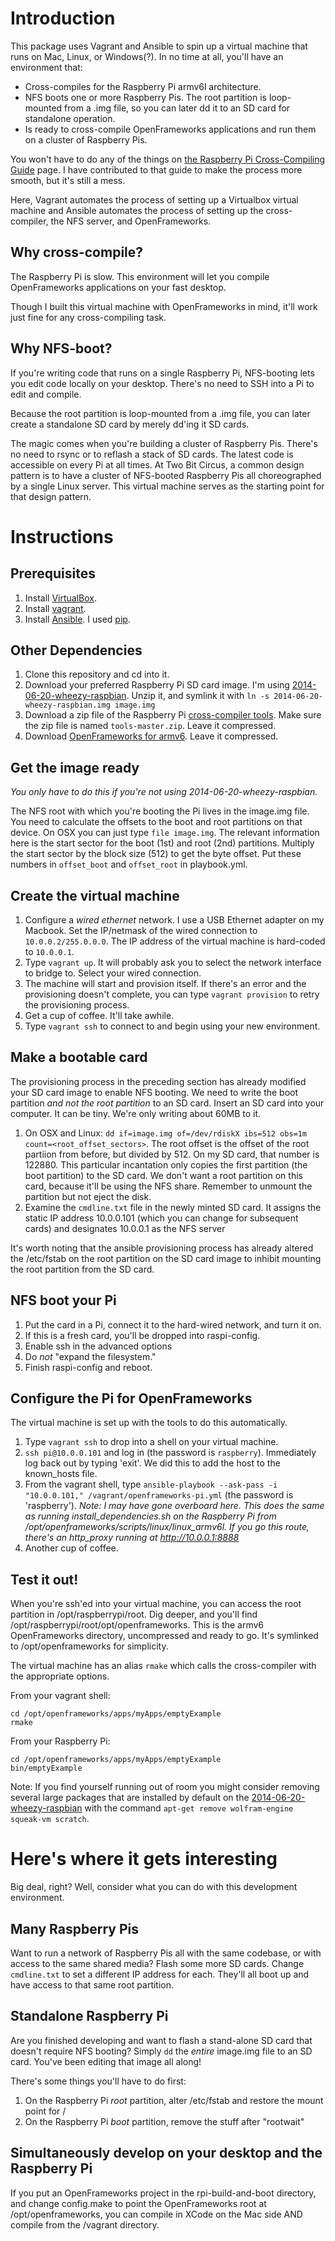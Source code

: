 # Introduction

This package uses Vagrant and Ansible to spin up a virtual machine that runs on Mac, Linux, or Windows(?).  In no time at all, you'll have an environment that:

- Cross-compiles for the Raspberry Pi armv6l architecture.
- NFS boots one or more Raspberry Pis.  The root partition is loop-mounted from a .img file, so you can later dd it to an SD card for standalone operation.
- Is ready to cross-compile OpenFrameworks applications and run them on a cluster of Raspberry Pis.

You won't have to do any of the things on [the Raspberry Pi Cross-Compiling Guide](http://www.openframeworks.cc/setup/raspberrypi/Raspberry-Pi-Cross-compiling-guide.html) page.  I have contributed to that guide to make the process more smooth, but it's still a mess.

Here, Vagrant automates the process of setting up a Virtualbox virtual machine and Ansible automates the process of setting up the cross-compiler, the NFS server, and OpenFrameworks.

## Why cross-compile?

The Raspberry Pi is slow.  This environment will let you compile OpenFrameworks applications on your fast desktop.

Though I built this virtual machine with OpenFrameworks in mind, it'll work just fine for any cross-compiling task.

## Why NFS-boot?

If you're writing code that runs on a single Raspberry Pi, NFS-booting lets you edit code locally on your desktop.  There's no need to SSH into a Pi to edit and compile.

Because the root partition is loop-mounted from a .img file, you can later create a standalone SD card by merely dd'ing it SD cards.

The magic comes when you're building a cluster of Raspberry Pis.  There's no need to rsync or to reflash a stack of SD cards.  The latest code is accessible on every Pi at all times.  At Two Bit Circus, a common design pattern is to have a cluster of NFS-booted Raspberry Pis all choreographed by a single Linux server.  This virtual machine serves as the starting point for that design pattern.

# Instructions

## Prerequisites

1. Install [VirtualBox](https://www.virtualbox.org/).
1. Install [vagrant](http://www.vagrantup.com/).
1. Install [Ansible](http://ansible.com).  I used [pip](https://devopsu.com/guides/ansible-mac-osx.html).

## Other Dependencies

1. Clone this repository and cd into it.
1. Download your preferred Raspberry Pi SD card image.  I'm using [2014-06-20-wheezy-raspbian](http://downloads.raspberrypi.org/raspbian_latest).  Unzip it, and symlink it with `ln -s 2014-06-20-wheezy-raspbian.img image.img`
1. Download a zip file of the Raspberry Pi [cross-compiler tools](https://github.com/raspberrypi/tools/archive/master.zip).  Make sure the zip file is named `tools-master.zip`.  Leave it compressed.
1. Download [OpenFrameworks for armv6](http://www.openframeworks.cc/versions/v0.8.4/of_v0.8.4_linuxarmv6l_release.tar.gz).  Leave it compressed.

## Get the image ready
_You only have to do this if you're not using 2014-06-20-wheezy-raspbian._

The NFS root with which you're booting the Pi lives in the image.img file.  You need to calculate the offsets to the boot and root partitions on that device.  On OSX you can just type `file image.img`.  The relevant information here is the start sector for the boot (1st) and root (2nd) partitions.  Multiply the start sector by the block size (512) to get the byte offset.  Put these numbers in `offset_boot` and `offset_root` in playbook.yml.

## Create the virtual machine

1. Configure a _wired ethernet_ network.  I use a USB Ethernet adapter on my Macbook.  Set the IP/netmask of the wired connection to `10.0.0.2/255.0.0.0`.  The IP address of the virtual machine is hard-coded to `10.0.0.1`.
1. Type `vagrant up`.  It will probably ask you to select the network interface to bridge to.  Select your wired connection.
1. The machine will start and provision itself.  If there's an error and the provisioning doesn't complete, you can type `vagrant provision` to retry the provisioning process.
1. Get a cup of coffee.  It'll take awhile.
1. Type `vagrant ssh` to connect to and begin using your new environment.

## Make a bootable card

The provisioning process in the preceding section has already modified your SD card image to enable NFS booting.  We need to write the boot partition _and not the root partition_ to an SD card.  Insert an SD card into your computer.  It can be tiny.  We're only writing about 60MB to it.

1. On OSX and Linux: `dd if=image.img of=/dev/rdiskX ibs=512 obs=1m count=<root_offset_sectors>`.  The root offset is the offset of the root partiion from before, but divided by 512.  On my SD card, that number is 122880.  This particular incantation only copies the first partition (the boot partition) to the SD card.  We don't want a root partition on this card, because it'll be using the NFS share. Remember to unmount the partition but not eject the disk.
1. Examine the `cmdline.txt` file in the newly minted SD card.  It assigns the static IP address 10.0.0.101 (which you can change for subsequent cards) and designates 10.0.0.1 as the NFS server

It's worth noting that the ansible provisioning process has already altered the /etc/fstab on the root partition on the SD card image to inhibit mounting the root partition from the SD card.

## NFS boot your Pi

1. Put the card in a Pi, connect it to the hard-wired network, and turn it on.
1. If this is a fresh card, you'll be dropped into raspi-config.
  1. Enable ssh in the advanced options
  1. Do _not_ "expand the filesystem."
1. Finish raspi-config and reboot.

## Configure the Pi for OpenFrameworks

The virtual machine is set up with the tools to do this automatically. 

1. Type `vagrant ssh` to drop into a shell on your virtual machine.
1. `ssh pi@10.0.0.101` and log in (the password is `raspberry`).  Immediately log back out by typing 'exit'. We did this to add the host to the known_hosts file.
1. From the vagrant shell, type `ansible-playbook --ask-pass -i "10.0.0.101," /vagrant/openframeworks-pi.yml` (the password is 'raspberry').  *Note: I may have gone overboard here.  This does the same as running install_dependencies.sh on the Raspberry Pi from /opt/openframeworks/scripts/linux/linux_armv6l.  If you go this route, there's an http_proxy running at http://10.0.0.1:8888*  
1. Another cup of coffee.

## Test it out!

When you're ssh'ed into your virtual machine, you can access the root partition in /opt/raspberrypi/root.  Dig deeper, and you'll find /opt/raspberrypi/root/opt/openframeworks.  This is the armv6 OpenFrameworks directory, uncompressed and ready to go.  It's symlinked to /opt/openframeworks for simplicity.

The virtual machine has an alias `rmake` which calls the cross-compiler with the appropriate options.

From your vagrant shell:

    cd /opt/openframeworks/apps/myApps/emptyExample
    rmake

From your Raspberry Pi:

    cd /opt/openframeworks/apps/myApps/emptyExample
    bin/emptyExample

Note: If you find yourself running out of room you might consider removing several large packages that are installed by default on the [2014-06-20-wheezy-raspbian](http://downloads.raspberrypi.org/raspbian_latest) with the command `apt-get remove wolfram-engine squeak-vm scratch`.

# Here's where it gets interesting

Big deal, right?  Well, consider what you can do with this development environment.

## Many Raspberry Pis
Want to run a network of Raspberry Pis all with the same codebase, or with access to the same shared media?  Flash some more SD cards.  Change `cmdline.txt` to set a different IP address for each.  They'll all boot up and have access to that same root partition.

## Standalone Raspberry Pi
Are you finished developing and want to flash a stand-alone SD card that doesn't require NFS booting?  Simply `dd` the _entire_ image.img file to an SD card.  You've been editing that image all along!  

There's some things you'll have to do first:

1. On the Raspberry Pi _root_ partition, alter /etc/fstab and restore the mount point for /
1. On the Raspberry Pi _boot_ partition, remove the stuff after "rootwait"

## Simultaneously develop on your desktop and the Raspberry Pi

If you put an OpenFrameworks project in the rpi-build-and-boot directory, and change config.make to point the OpenFrameworks root at /opt/openframeworks, you can compile in XCode on the Mac side AND compile from the /vagrant directory.






